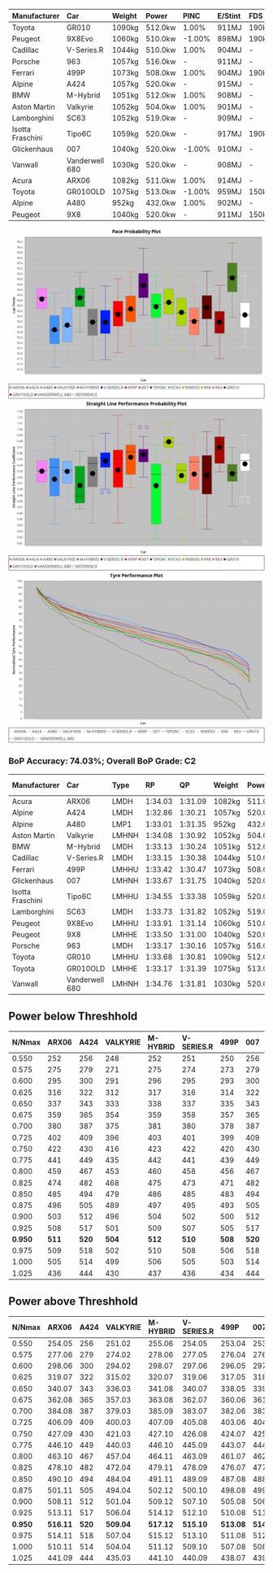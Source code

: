 | Manufacturer     | Car            | Weight | Power   | PINC    | E/Stint | FDS     |
|:-|:-|:-|:-|:-|:-|:-|
| Toyota           | GR010          | 1090kg | 512.0kw | 1.00%   | 911MJ   | 190kph  |
| Peugeot          | 9X8Evo         | 1060kg | 510.0kw | -1.00%  | 898MJ   | 190kph  |
| Cadillac         | V-Series.R     | 1044kg | 510.0kw | 1.00%   | 904MJ   |    -    |
| Porsche          | 963            | 1057kg | 516.0kw |    -    | 911MJ   |    -    |
| Ferrari          | 499P           | 1073kg | 508.0kw | 1.00%   | 904MJ   | 190kph  |
| Alpine           | A424           | 1057kg | 520.0kw |    -    | 915MJ   |    -    |
| BMW              | M-Hybrid       | 1051kg | 512.0kw | 1.00%   | 908MJ   |    -    |
| Aston Martin     | Valkyrie       | 1052kg | 504.0kw | 1.00%   | 901MJ   |    -    |
| Lamborghini      | SC63           | 1052kg | 519.0kw |    -    | 909MJ   |    -    |
| Isotta Fraschini | Tipo6C         | 1059kg | 520.0kw |    -    | 917MJ   | 190kph  |
| Glickenhaus      | 007            | 1040kg | 520.0kw | -1.00%  | 910MJ   |    -    |
| Vanwall          | Vanderwell 680 | 1030kg | 520.0kw |    -    | 908MJ   |    -    |
| Acura            | ARX06          | 1082kg | 511.0kw | 1.00%   | 914MJ   |    -    |
| Toyota           | GR010OLD       | 1075kg | 513.0kw | -1.00%  | 959MJ   | 150kph  |
| Alpine           | A480           | 952kg  | 432.0kw | 1.00%   | 902MJ   |    -    |
| Peugeot          | 9X8            | 1040kg | 520.0kw |    -    | 911MJ   | 150kph  |

![PACECHART](./IMG/ACOMETHOD.png)
![STRAIGHTLINEPERFORMANCECHART](./IMG/ACOMETHOD_sp.png)
![TYREPERFORMANCECHART](./IMG/ACOMETHOD_tw.png)

### BoP Accuracy: 74.03%; Overall BoP Grade: C2
| Manufacturer     | Car            | Type  | RP      | QP      | Weight | Power¹  | Threshhold | PINC    | Power²   | E/Stint | AVG Vmax  | FDS     | RDLC | L/Stint | BOP-Grade | Model Accuracy | Model Points | Match% | SimDiff |
|:-|:-|:-|:-|:-|:-|:-|:-|:-|:-|:-|:-|:-|:-|:-|:-|:-|:-|:-|:-|
| Acura            | ARX06          | LMDH  | 1:34.03 | 1:31.09 | 1082kg | 511.0kw | 210.0kph   | 1.00%   | 516.10kw |  914MJ  | 294.85kph |    -    | 0.99 | 40      | +C2       | 100.00%        | 996          | 72.13% | #       |
| Alpine           | A424           | LMDH  | 1:32.86 | 1:30.21 | 1057kg | 520.0kw | 210.0kph   |    -    | 520.00kw |  915MJ  | 294.50kph |    -    | 1.02 | 40      | -E1       | 96.10%         | 2390         | 59.24% | #       |
| Alpine           | A480           | LMP1  | 1:33.01 | 1:31.35 |  952kg | 432.0kw | 210.0kph   | 1.00%   | 436.30kw |  902MJ  | 294.44kph |    -    | 0.98 | 37      | -D1       | 95.62%         | 1701         | 68.42% | -0.28   |
| Aston Martin     | Valkyrie       | LMHNH | 1:34.08 | 1:30.92 | 1052kg | 504.0kw | 210.0kph   | 1.00%   | 509.00kw |  901MJ  | 291.82kph |    -    | 1.03 | 40      | +E1       | 100.00%        | 466          | 57.34% | #       |
| BMW              | M-Hybrid       | LMDH  | 1:33.13 | 1:30.24 | 1051kg | 512.0kw | 210.0kph   | 1.00%   | 517.10kw |  908MJ  | 295.89kph |    -    | 1.03 | 40      | -C2       | 100.00%        | 3339         | 71.64% | #       |
| Cadillac         | V-Series.R     | LMDH  | 1:33.15 | 1:30.38 | 1044kg | 510.0kw | 210.0kph   | 1.00%   | 515.10kw |  904MJ  | 297.89kph |    -    | 1.03 | 40      | -C1       | 99.56%         | 5841         | 75.09% | #       |
| Ferrari          | 499P           | LMHHU | 1:33.42 | 1:30.47 | 1073kg | 508.0kw | 210.0kph   | 1.00%   | 513.10kw |  904MJ  | 295.32kph | 190kph  | 1.03 | 40      | -A2       | 99.57%         | 7417         | 91.10% | #       |
| Glickenhaus      | 007            | LMHNH | 1:33.67 | 1:31.75 | 1040kg | 520.0kw | 210.0kph   | -1.00%  | 514.80kw |  910MJ  | 300.79kph |    -    | 0.96 | 40      | ~A1       | 93.90%         | 2170         | 96.26% | +2.22   |
| Isotta Fraschini | Tipo6C         | LMHHU | 1:34.55 | 1:33.38 | 1059kg | 520.0kw | 210.0kph   |    -    | 520.00kw |  917MJ  | 297.77kph | 190kph  | 1.05 | 40      | +Ω1       | 100.00%        | 132          | 28.22% | #       |
| Lamborghini      | SC63           | LMDH  | 1:33.73 | 1:31.82 | 1052kg | 519.0kw | 210.0kph   |    -    | 519.00kw |  909MJ  | 292.92kph |    -    | 1.05 | 40      | ~A1       | 100.00%        | 784          | 97.08% | #       |
| Peugeot          | 9X8Evo         | LMHHU | 1:33.91 | 1:31.14 | 1060kg | 510.0kw | 210.0kph   | -1.00%  | 504.90kw |  898MJ  | 302.17kph | 190kph  | 1.00 | 40      | +C2       | 100.00%        | 1891         | 74.31% | #       |
| Peugeot          | 9X8            | LMHHE | 1:33.50 | 1:31.00 | 1040kg | 520.0kw | 210.0kph   |    -    | 520.00kw |  911MJ  | 294.86kph | 150kph  | 1.04 | 40      | ~A1       | 99.96%         | 4579         | 96.05% | +0.66   |
| Porsche          | 963            | LMDH  | 1:33.17 | 1:30.16 | 1057kg | 516.0kw | 210.0kph   |    -    | 516.00kw |  911MJ  | 295.45kph |    -    | 1.02 | 40      | -C1       | 98.39%         | 16118        | 76.91% | #       |
| Toyota           | GR010          | LMHHU | 1:33.68 | 1:30.81 | 1090kg | 512.0kw | 210.0kph   | 1.00%   | 517.10kw |  911MJ  | 293.49kph | 190kph  | 1.02 | 40      | ~A1       | 99.90%         | 5196         | 97.64% | #       |
| Toyota           | GR010OLD       | LMHHE | 1:33.17 | 1:31.39 | 1075kg | 513.0kw | 210.0kph   | -1.00%  | 507.90kw |  959MJ  | 300.80kph | 150kph  | 1.02 | 40      | -C1       | 97.31%         | 905          | 77.56% | +0.09   |
| Vanwall          | Vanderwell 680 | LMHNH | 1:34.76 | 1:31.81 | 1030kg | 520.0kw | 210.0kph   |    -    | 520.00kw |  908MJ  | 297.37kph |    -    | 1.02 | 40      | +Ω1       | 98.91%         | 543          | 45.51% | +1.32   |

## Power below Threshhold
| N/Nmax    | ARX06   | A424    | VALKYRIE | M-HYBRID | V-SERIES.R | 499P    | 007     | TIPO6C  | SC63    | 9X8EVO  | 9X8     | 963     | GR010   | GR010OLD | VANDERWELL 680 | ​     | RPM      | A480       |
|:-|:-|:-|:-|:-|:-|:-|:-|:-|:-|:-|:-|:-|:-|:-|:-|:-|:-|:-|
|  0.550    |  252    |  256    |  248     |  252     |  251       |  250    |  256    |  256    |  256    |  251    |  256    |  254    |  252    |  253     |  256           |  ​    |   --     |   -        |
|  0.575    |  275    |  279    |  271     |  275     |  274       |  273    |  279    |  279    |  279    |  274    |  279    |  277    |  275    |  276     |  279           |  ​    |   --     |   -        |
|  0.600    |  295    |  300    |  291     |  296     |  295       |  293    |  300    |  300    |  299    |  295    |  300    |  298    |  296    |  296     |  300           |  ​    |   --     |   -        |
|  0.625    |  316    |  322    |  312     |  317     |  316       |  314    |  322    |  322    |  321    |  316    |  322    |  319    |  317    |  317     |  322           |  ​    |   --     |   -        |
|  0.650    |  337    |  343    |  333     |  338     |  337       |  335    |  343    |  343    |  342    |  337    |  343    |  340    |  338    |  338     |  343           |  ​    |   --     |   -        |
|  0.675    |  359    |  365    |  354     |  359     |  358       |  357    |  365    |  365    |  364    |  358    |  365    |  362    |  359    |  360     |  365           |  ​    |   --     |   -        |
|  0.700    |  380    |  387    |  375     |  381     |  380       |  378    |  387    |  387    |  386    |  380    |  387    |  384    |  381    |  382     |  387           |  ​    |   --     |   -        |
|  0.725    |  402    |  409    |  396     |  403     |  401       |  399    |  409    |  409    |  408    |  401    |  409    |  406    |  403    |  403     |  409           |  ​    |   --     |   -        |
|  0.750    |  422    |  430    |  416     |  423     |  422       |  420    |  430    |  430    |  429    |  422    |  430    |  427    |  423    |  424     |  430           |  ​    |   --     |   -        |
|  0.775    |  441    |  449    |  435     |  442     |  441       |  439    |  449    |  449    |  448    |  441    |  449    |  446    |  442    |  443     |  449           |  ​    |  5000    |  -3386005  |
|  0.800    |  459    |  467    |  453     |  460     |  458       |  456    |  467    |  467    |  466    |  458    |  467    |  463    |  460    |  461     |  467           |  ​    |  5500    |  -3687783  |
|  0.825    |  474    |  482    |  468     |  475     |  473       |  471    |  482    |  482    |  481    |  473    |  482    |  478    |  475    |  476     |  482           |  ​    |  5999    |  -4004324  |
|  0.850    |  485    |  494    |  479     |  486     |  485       |  483    |  494    |  494    |  493    |  485    |  494    |  490    |  486    |  487     |  494           |  ​    |  6499    |  -4335628  |
|  0.875    |  496    |  505    |  489     |  497     |  495       |  493    |  505    |  505    |  504    |  495    |  505    |  501    |  497    |  498     |  505           |  ​    |  7000    |  -4681695  |
|  0.900    |  503    |  512    |  496     |  504     |  502       |  500    |  512    |  512    |  511    |  502    |  512    |  508    |  504    |  505     |  512           |  ​    |  7500    |  -5042525  |
|  0.925    |  508    |  517    |  501     |  509     |  507       |  505    |  517    |  517    |  516    |  507    |  517    |  513    |  509    |  510     |  517           |  ​    |  8000    |  429       |
| **0.950** | **511** | **520** | **504**  | **512**  | **510**    | **508** | **520** | **520** | **519** | **510** | **520** | **516** | **512** | **513**  | **520**        | **​** | **8499** | **432**    |
|  0.975    |  509    |  518    |  502     |  510     |  508       |  506    |  518    |  518    |  517    |  508    |  518    |  514    |  510    |  511     |  518           |  ​    |  9000    |  216       |
|  1.000    |  505    |  514    |  499     |  506     |  505       |  503    |  514    |  514    |  513    |  505    |  514    |  510    |  506    |  507     |  514           |  ​    |   --     |   -        |
|  1.025    |  436    |  444    |  430     |  437     |  436       |  434    |  444    |  444    |  443    |  436    |  444    |  441    |  437    |  438     |  444           |  ​    |   --     |   -        |

## Power above Threshhold
| N/Nmax    | ARX06      | A424    | VALKYRIE   | M-HYBRID   | V-SERIES.R | 499P       | 007        | TIPO6C  | SC63    | 9X8EVO     | 9X8     | 963     | GR010      | GR010OLD   | VANDERWELL 680 | ​     | RPM      | A480            |
|:-|:-|:-|:-|:-|:-|:-|:-|:-|:-|:-|:-|:-|:-|:-|:-|:-|:-|:-|
|  0.550    |  254.05    |  256    |  251.02    |  255.06    |  254.05    |  253.04    |  253.39    |  256    |  256    |  248.44    |  256    |  254    |  255.06    |  250.43    |  256           |  ​    |   --     |  0.00           |
|  0.575    |  277.06    |  279    |  274.02    |  278.06    |  277.05    |  276.04    |  276.43    |  279    |  279    |  271.48    |  279    |  277    |  278.06    |  273.47    |  279           |  ​    |   --     |  0.00           |
|  0.600    |  298.06    |  300    |  294.02    |  298.07    |  297.06    |  296.05    |  297.46    |  300    |  299    |  291.52    |  300    |  298    |  298.07    |  293.50    |  300           |  ​    |   --     |  0.00           |
|  0.625    |  319.07    |  322    |  315.02    |  320.07    |  319.06    |  317.05    |  318.49    |  322    |  321    |  312.56    |  322    |  319    |  320.07    |  314.54    |  322           |  ​    |   --     |  0.00           |
|  0.650    |  340.07    |  343    |  336.03    |  341.08    |  340.07    |  338.05    |  339.53    |  343    |  342    |  333.59    |  343    |  340    |  341.08    |  335.57    |  343           |  ​    |   --     |  0.00           |
|  0.675    |  362.08    |  365    |  357.03    |  363.08    |  362.07    |  360.06    |  361.56    |  365    |  364    |  354.63    |  365    |  362    |  363.08    |  356.61    |  365           |  ​    |   --     |  0.00           |
|  0.700    |  384.08    |  387    |  379.03    |  385.09    |  383.07    |  382.06    |  383.60    |  387    |  386    |  375.67    |  387    |  384    |  385.09    |  377.65    |  387           |  ​    |   --     |  0.00           |
|  0.725    |  406.09    |  409    |  400.03    |  407.09    |  405.08    |  403.06    |  404.63    |  409    |  408    |  396.71    |  409    |  406    |  407.09    |  399.68    |  409           |  ​    |   --     |  0.00           |
|  0.750    |  427.09    |  430    |  421.03    |  427.10    |  426.08    |  424.07    |  425.66    |  430    |  429    |  416.74    |  430    |  427    |  427.10    |  419.72    |  430           |  ​    |   --     |  0.00           |
|  0.775    |  446.10    |  449    |  440.03    |  446.10    |  445.09    |  443.07    |  444.69    |  449    |  448    |  435.78    |  449    |  446    |  446.10    |  438.75    |  449           |  ​    |  5000    |  -3,422,374.99  |
|  0.800    |  463.10    |  467    |  457.04    |  464.11    |  463.09    |  461.07    |  462.72    |  467    |  466    |  453.81    |  467    |  463    |  464.11    |  455.78    |  467           |  ​    |  5500    |  -3,727,394.70  |
|  0.825    |  478.10    |  482    |  472.04    |  479.11    |  478.09    |  476.07    |  477.74    |  482    |  481    |  468.84    |  482    |  478    |  479.11    |  470.81    |  482           |  ​    |  5999    |  -4,047,335.34  |
|  0.850    |  490.10    |  494    |  484.04    |  491.11    |  489.09    |  487.08    |  488.76    |  494    |  493    |  479.86    |  494    |  490    |  491.11    |  482.83    |  494           |  ​    |  6499    |  -4,382,198.93  |
|  0.875    |  501.11    |  505    |  494.04    |  502.12    |  500.10    |  498.08    |  499.78    |  505    |  504    |  489.87    |  505    |  501    |  502.12    |  492.84    |  505           |  ​    |  7000    |  -4,731,982.47  |
|  0.900    |  508.11    |  512    |  501.04    |  509.12    |  507.10    |  505.08    |  506.79    |  512    |  511    |  496.89    |  512    |  508    |  509.12    |  499.86    |  512           |  ​    |  7500    |  -5,096,688.95  |
|  0.925    |  513.11    |  517    |  506.04    |  514.12    |  512.10    |  510.08    |  511.80    |  517    |  516    |  501.89    |  517    |  513    |  514.12    |  504.86    |  517           |  ​    |  8000    |  433.32         |
| **0.950** | **516.11** | **520** | **509.04** | **517.12** | **515.10** | **513.08** | **514.80** | **520** | **519** | **504.90** | **520** | **516** | **517.12** | **507.87** | **520**        | **​** | **8499** | **436.32**      |
|  0.975    |  514.11    |  518    |  507.04    |  515.12    |  513.10    |  511.08    |  512.80    |  518    |  517    |  502.90    |  518    |  514    |  515.12    |  505.87    |  518           |  ​    |  9000    |  218.16         |
|  1.000    |  510.11    |  514    |  504.04    |  511.12    |  509.10    |  507.08    |  508.79    |  514    |  513    |  499.89    |  514    |  510    |  511.12    |  502.86    |  514           |  ​    |   --     |  0.00           |
|  1.025    |  441.09    |  444    |  435.03    |  441.10    |  440.09    |  438.07    |  439.68    |  444    |  443    |  430.77    |  444    |  441    |  441.10    |  433.74    |  444           |  ​    |   --     |  0.00           |
